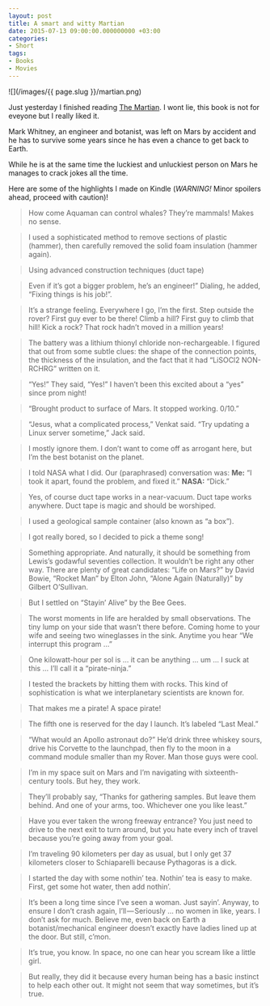 ```yaml
---
layout: post
title: A smart and witty Martian
date: 2015-07-13 09:00:00.000000000 +03:00
categories:
- Short
tags:
- Books
- Movies
---
```


![](/images/{{ page.slug }}/martian.png)

Just yesterday I finished reading [The Martian](https:///www.goodreads.com/book/show/18007564-the-martian). I wont lie, this book is not for eveyone but I really liked it.

Mark Whitney, an engineer and botanist, was left on Mars by accident and he has to survive some years since he has even a chance to get back to Earth.

While he is at the same time the luckiest and unluckiest person on Mars he manages to crack jokes all the time.

Here are some of the highlights I made on Kindle (_WARNING!_ Minor spoilers ahead, proceed with caution)!
<!--more-->

> How come Aquaman can control whales? They’re mammals! Makes no sense.

> I used a sophisticated method to remove sections of plastic (hammer), then carefully removed the solid foam insulation (hammer again).

> Using advanced construction techniques (duct tape)

> Even if it’s got a bigger problem, he’s an engineer!” Dialing, he added, “Fixing things is his job!”.

> It’s a strange feeling. Everywhere I go, I’m the first. Step outside the rover? First guy ever to be there! Climb a hill? First guy to climb that hill! Kick a rock? That rock hadn’t moved in a million years!

> The battery was a lithium thionyl chloride non-rechargeable. I figured that out from some subtle clues: the shape of the connection points, the thickness of the insulation, and the fact that it had “LiSOCl2 NON-RCHRG” written on it.

> “Yes!” They said, “Yes!” I haven’t been this excited about a “yes” since prom night!

> “Brought product to surface of Mars. It stopped working. 0/10.”

> “Jesus, what a complicated process,” Venkat said. “Try updating a Linux server sometime,” Jack said.

> I mostly ignore them. I don’t want to come off as arrogant here, but I’m the best botanist on the planet.

> I told NASA what I did. Our (paraphrased) conversation was:
> **Me:** “I took it apart, found the problem, and fixed it.”
> **NASA:** “Dick.”

> Yes, of course duct tape works in a near-vacuum. Duct tape works anywhere. Duct tape is magic and should be worshiped.

> I used a geological sample container (also known as “a box”).

> I got really bored, so I decided to pick a theme song!

> Something appropriate. And naturally, it should be something from Lewis’s godawful seventies collection. It wouldn’t be right any other way. There are plenty of great candidates: “Life on Mars?” by David Bowie, “Rocket Man” by Elton John, “Alone Again (Naturally)” by Gilbert O’Sullivan.

> But I settled on “Stayin’ Alive” by the Bee Gees.

> The worst moments in life are heralded by small observations. The tiny lump on your side that wasn’t there before. Coming home to your wife and seeing two wineglasses in the sink. Anytime you hear “We interrupt this program …”

> One kilowatt-hour per sol is … it can be anything … um … I suck at this … I’ll call it a “pirate-ninja.”

> I tested the brackets by hitting them with rocks. This kind of sophistication is what we interplanetary scientists are known for.

> That makes me a pirate! A space pirate!

> The fifth one is reserved for the day I launch. It’s labeled “Last Meal.”

> “What would an Apollo astronaut do?” He’d drink three whiskey sours, drive his Corvette to the launchpad, then fly to the moon in a command module smaller than my Rover. Man those guys were cool.

> I’m in my space suit on Mars and I’m navigating with sixteenth-century tools. But hey, they work.

> They’ll probably say, “Thanks for gathering samples. But leave them behind. And one of your arms, too. Whichever one you like least.”

> Have you ever taken the wrong freeway entrance? You just need to drive to the next exit to turn around, but you hate every inch of travel because you’re going away from your goal.

> I’m traveling 90 kilometers per day as usual, but I only get 37 kilometers closer to Schiaparelli because Pythagoras is a dick.

> I started the day with some nothin’ tea. Nothin’ tea is easy to make. First, get some hot water, then add nothin’.

> It’s been a long time since I’ve seen a woman. Just sayin’. Anyway, to ensure I don’t crash again, I’ll — Seriously … no women in like, years. I don’t ask for much. Believe me, even back on Earth a botanist/mechanical engineer doesn’t exactly have ladies lined up at the door. But still, c’mon.

> It’s true, you know. In space, no one can hear you scream like a little girl.

> But really, they did it because every human being has a basic instinct to help each other out. It might not seem that way sometimes, but it’s true.
